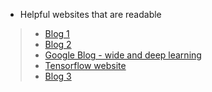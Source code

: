 - Helpful websites that are readable
>- <a href ="https://hongl.tistory.com/244?category=927704">Blog 1</a>
>- <a href ="https://lsjsj92.tistory.com/597?category=792966">Blog 2</a>
>- <a href ="https://ai.googleblog.com/2016/06/wide-deep-learning-better-together-with.html">Google Blog - wide and deep learning</a>
>- <a href ="https://www.tensorflow.org/overview?hl=en">Tensorflow website</a>
>- <a href ="https://velog.io/@ooooo_h/Paper-Review-2017-Huifeng-Guo-DeepFM-A-Factorization-Machine-based-Neural-Network-for-CTR-Prediction">Blog 3</a>


